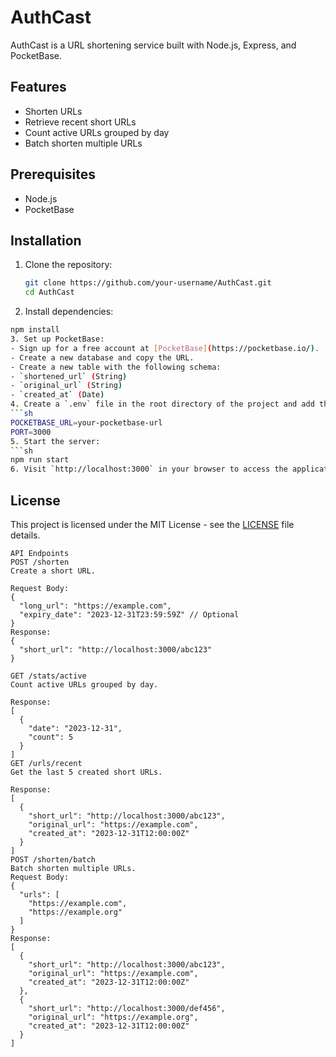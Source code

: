# AuthCast

AuthCast is a URL shortening service built with Node.js, Express, and PocketBase.

## Features

- Shorten URLs
- Retrieve recent short URLs
- Count active URLs grouped by day
- Batch shorten multiple URLs

## Prerequisites

- Node.js
- PocketBase

## Installation

1. Clone the repository:
   ```sh
   git clone https://github.com/your-username/AuthCast.git
   cd AuthCast
 2. Install dependencies:
   ```sh
   npm install
3. Set up PocketBase:
- Sign up for a free account at [PocketBase](https://pocketbase.io/).
- Create a new database and copy the URL.
- Create a new table with the following schema:
- `shortened_url` (String)
- `original_url` (String)
- `created_at` (Date)
4. Create a `.env` file in the root directory of the project and add thefollowing environment variables:
```sh
POCKETBASE_URL=your-pocketbase-url
PORT=3000
5. Start the server:
```sh
npm run start
6. Visit `http://localhost:3000` in your browser to access the application.

```
## License
This project is licensed under the MIT License - see the [LICENSE](LICENSE) file details.
```
API Endpoints
POST /shorten
Create a short URL.

Request Body:
{
  "long_url": "https://example.com",
  "expiry_date": "2023-12-31T23:59:59Z" // Optional
}
Response:
{
  "short_url": "http://localhost:3000/abc123"
}

GET /stats/active
Count active URLs grouped by day.

Response:
[
  {
    "date": "2023-12-31",
    "count": 5
  }
]
GET /urls/recent
Get the last 5 created short URLs.

Response:
[
  {
    "short_url": "http://localhost:3000/abc123",
    "original_url": "https://example.com",
    "created_at": "2023-12-31T12:00:00Z"
  }
]
POST /shorten/batch
Batch shorten multiple URLs.
Request Body:
{
  "urls": [
    "https://example.com",
    "https://example.org"
  ]
}
Response:
[
  {
    "short_url": "http://localhost:3000/abc123",
    "original_url": "https://example.com",
    "created_at": "2023-12-31T12:00:00Z"
  },
  {
    "short_url": "http://localhost:3000/def456",
    "original_url": "https://example.org",
    "created_at": "2023-12-31T12:00:00Z"
  }
]
```
```